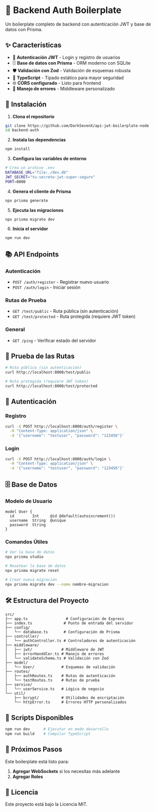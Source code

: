 # 🚀 Backend Auth Boilerplate

Un boilerplate completo de backend con autenticación JWT y base de datos con Prisma.

## ✨ Características

- 🔐 **Autenticación JWT** - Login y registro de usuarios
- 🗄️ **Base de datos con Prisma** - ORM moderno con SQLite
- 🛡️ **Validación con Zod** - Validación de esquemas robusta
- 🎯 **TypeScript** - Tipado estático para mayor seguridad
- 🌐 **CORS configurado** - Listo para frontend
- 📝 **Manejo de errores** - Middleware personalizado

## 🚀 Instalación

1. **Clona el repositorio**
```bash
git clone https://github.com/DarkSevenX/api-jwt-boilerplate-node
cd backend-auth
```

2. **Instala las dependencias**
```bash
npm install
```

3. **Configura las variables de entorno**
```bash
# Crea un archivo .env
DATABASE_URL="file:./dev.db"
JWT_SECRET="tu-secreto-jwt-super-seguro"
PORT=8000
```

4. **Genera el cliente de Prisma**
```bash
npx prisma generate
```

5. **Ejecuta las migraciones**
```bash
npx prisma migrate dev
```

6. **Inicia el servidor**
```bash
npm run dev
```

## 📚 API Endpoints

### Autenticación
- `POST /auth/register` - Registrar nuevo usuario
- `POST /auth/login` - Iniciar sesión

### Rutas de Prueba
- `GET /test/public` - Ruta pública (sin autenticación)
- `GET /test/protected` - Ruta protegida (requiere JWT token)

### General
- `GET /ping` - Verificar estado del servidor

## 🧪 Prueba de las Rutas

```bash
# Ruta pública (sin autenticación)
curl http://localhost:8000/test/public

# Ruta protegida (requiere JWT token)
curl http://localhost:8000/test/protected
```

## 🔐 Autenticación

### Registro
```bash
curl -X POST http://localhost:8000/auth/register \
  -H "Content-Type: application/json" \
  -d '{"username": "testuser", "password": "123456"}'
```

### Login
```bash
curl -X POST http://localhost:8000/auth/login \
  -H "Content-Type: application/json" \
  -d '{"username": "testuser", "password": "123456"}'
```

## 🗄️ Base de Datos

### Modelo de Usuario
```prisma
model User {
  id        Int     @id @default(autoincrement())
  username  String  @unique
  password  String 
}
```

### Comandos Útiles
```bash
# Ver la base de datos
npx prisma studio

# Resetear la base de datos
npx prisma migrate reset

# Crear nueva migración
npx prisma migrate dev --name nombre-migracion
```

## 🛠️ Estructura del Proyecto

```
src/
├── app.ts                 # Configuración de Express
├── index.ts              # Punto de entrada del servidor
├── config/
│   └── database.ts       # Configuración de Prisma
├── controller/
│   └── authController.ts # Controladores de autenticación
├── middleware/
│   ├── jwt/             # Middleware de JWT
│   ├── errorHanddler.ts # Manejo de errores
│   └── validateSchema.ts # Validación con Zod
├── model/
│   └── User/            # Esquemas de validación
├── routes/
│   ├── authRoutes.ts    # Rutas de autenticación
│   └── testRoutes.ts    # Rutas de prueba
├── service/
│   └── userService.ts   # Lógica de negocio
└── util/
    ├── bcrypt/          # Utilidades de encriptación
    └── httpError.ts     # Errores HTTP personalizados
```

## 🔧 Scripts Disponibles

```bash
npm run dev      # Ejecutar en modo desarrollo
npm run build    # Compilar TypeScript
```

## 🚀 Próximos Pasos

Este boilerplate está listo para:
1. **Agregar WebSockets** si los necesitas más adelante
2. **Agregar Roles**

## 📄 Licencia

Este proyecto está bajo la Licencia MIT.
